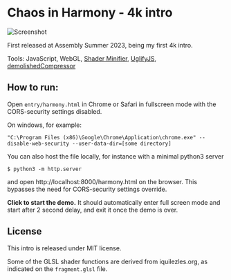 # Chaos in Harmony - 4k intro

![Screenshot](https://github.com/Cadiac/heiluri/blob/main/entry/screenshot.png)

First released at Assembly Summer 2023, being my first 4k intro.

Tools: JavaScript, WebGL, [Shader Minifier](http://www.ctrl-alt-test.fr), [UglifyJS](https://github.com/mishoo/UglifyJS), [demolishedCompressor](https://github.com/MagnusThor/demolishedcompressor)

## How to run:

Open `entry/harmony.html` in Chrome or Safari in fullscreen mode with the CORS-security settings disabled.

On windows, for example:

```
"C:\Program Files (x86)\Google\Chrome\Application\chrome.exe" --disable-web-security --user-data-dir=[some directory]
```

You can also host the file locally, for instance with a minimal python3 server

```
$ python3 -m http.server
```

and open http://localhost:8000/harmony.html on the browser. This bypasses the need for CORS-security settings override.

**Click to start the demo.** It should automatically enter full screen mode and start after 2 second delay, and exit it once the demo is over.

## License

This intro is released under MIT license.

Some of the GLSL shader functions are derived from iquilezles.org, as indicated on the `fragment.glsl` file.
